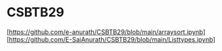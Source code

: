 # CSBTB29
[https://github.com/e-anurath/CSBTB29/blob/main/arraysort.ipynb]
[https://github.com/E-SaiAnurath/CSBTB29/blob/main/Listtypes.ipynb]
